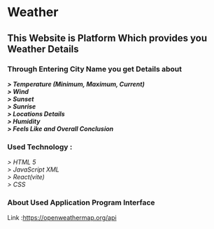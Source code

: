 # Weather

## This Website is Platform Which provides you Weather Details 

### Through Entering City Name you get Details about
**_> Temperature (Minimum, Maximum, Current)_** <br>
**_> Wind_** <br>
**_> Sunset_** <br>
**_> Sunrise_** <br>
**_> Locations Details_** <br>
**_> Humidity_** <br>
**_> Feels Like and Overall Conclusion_** <br>

### Used Technology :
_> HTML 5_ <br>
_> JavaScript XML_ <br>
_> React(vite)_ <br>
_> CSS_ <br>

### About Used Application Program Interface
  Link :https://openweathermap.org/api



